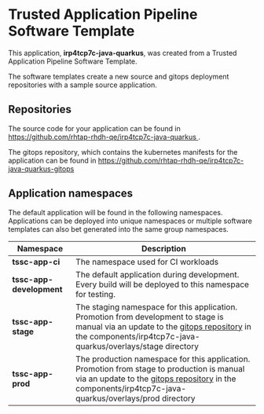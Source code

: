 # Trusted Application Pipeline Software Template

This application, **irp4tcp7c-java-quarkus**, was created from a Trusted Application Pipeline Software Template.

The software templates create a new source and gitops deployment repositories with a sample source application. 

## Repositories

The source code for your application can be found in [https://github.com/rhtap-rhdh-qe/irp4tcp7c-java-quarkus ](https://github.com/rhtap-rhdh-qe/irp4tcp7c-java-quarkus ).
 
The gitops repository, which contains the kubernetes manifests for the application can be found in 
[https://github.com/rhtap-rhdh-qe/irp4tcp7c-java-quarkus-gitops ](https://github.com/rhtap-rhdh-qe/irp4tcp7c-java-quarkus-gitops ) 

## Application namespaces 

The default application will be found in the following namespaces. Applications can be deployed into unique namespaces or multiple software templates can also bet generated into the same group namespaces.  

|  Namespace   |  Description   |  
| -------- | -------- |
| **tssc-app-ci** | The namespace used for CI workloads |
| **tssc-app-development** | The default application during development. Every build will be deployed to this namespace for testing. |
| **tssc-app-stage** | The staging namespace for this application. Promotion from development to stage is manual via an update to the [gitops repository](https://github.com/rhtap-rhdh-qe/irp4tcp7c-java-quarkus-gitops ) in the components/irp4tcp7c-java-quarkus/overlays/stage directory |
| **tssc-app-prod** | The production namespace for this application. Promotion from stage to production is manual via an update to the [gitops repository](https://github.com/rhtap-rhdh-qe/irp4tcp7c-java-quarkus-gitops ) in the components/irp4tcp7c-java-quarkus/overlays/prod directory |